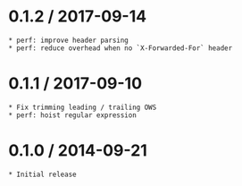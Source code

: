 0.1.2 / 2017-09-14
==================

	* perf: improve header parsing
	* perf: reduce overhead when no `X-Forwarded-For` header

0.1.1 / 2017-09-10
==================

	* Fix trimming leading / trailing OWS
	* perf: hoist regular expression

0.1.0 / 2014-09-21
==================

	* Initial release
